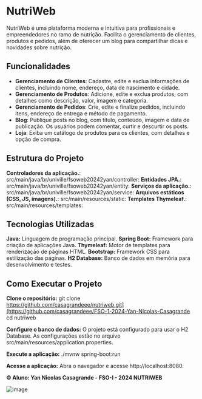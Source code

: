 # NutriWeb

NutriWeb é uma plataforma moderna e intuitiva para profissionais e empreendedores no ramo de nutrição. Facilita o gerenciamento de clientes, produtos e pedidos, além de oferecer um blog para compartilhar dicas e novidades sobre nutrição.

## Funcionalidades

- **Gerenciamento de Clientes**: Cadastre, edite e exclua informações de clientes, incluindo nome, endereço, data de nascimento e cidade.
- **Gerenciamento de Produtos**: Adicione, edite e exclua produtos, com detalhes como descrição, valor, imagem e categoria.
- **Gerenciamento de Pedidos**: Crie, edite e finalize pedidos, incluindo itens, endereço de entrega e método de pagamento.
- **Blog**: Publique posts no blog, com título, conteúdo, imagem e data de publicação. Os usuários podem comentar, curtir e descurtir os posts.
- **Loja**: Exiba um catálogo de produtos para os clientes, com detalhes e opção de compra.

## Estrutura do Projeto
**Controladores da aplicação.**: src/main/java/br/univille/fsoweb20242yan/controller: 
**Entidades JPA.**: src/main/java/br/univille/fsoweb20242yan/entity: 
**Serviços da aplicação.**: src/main/java/br/univille/fsoweb20242yan/service:
**Arquivos estáticos (CSS, JS, imagens).**: src/main/resources/static: 
**Templates Thymeleaf.**: src/main/resources/templates: 

## Tecnologias Utilizadas
**Java:** Linguagem de programação principal.
**Spring Boot:** Framework para criação de aplicações Java.
**Thymeleaf:** Motor de templates para renderização de páginas HTML.
**Bootstrap:** Framework CSS para estilização das páginas.
**H2 Database:** Banco de dados em memória para desenvolvimento e testes.

## Como Executar o Projeto

**Clone o repositório:**
git clone https://github.com/casagrandeee/nutriweb.git](https://github.com/casagrandeee/FSO-1-2024-Yan-Nicolas-Casagrande
cd nutriweb

**Configure o banco de dados:**
O projeto está configurado para usar o H2 Database. As configurações estão no arquivo src/main/resources/application.properties.

**Execute a aplicação:**
./mvnw spring-boot:run

**Acesse a aplicação:**
Abra o navegador e acesse http://localhost:8080.

**© Aluno: Yan Nicolas Casagrande - FSO-I - 2024 NUTRIWEB**

![image](https://github.com/user-attachments/assets/93889cb7-01b0-4b74-bbf0-9a8d37c71783)

